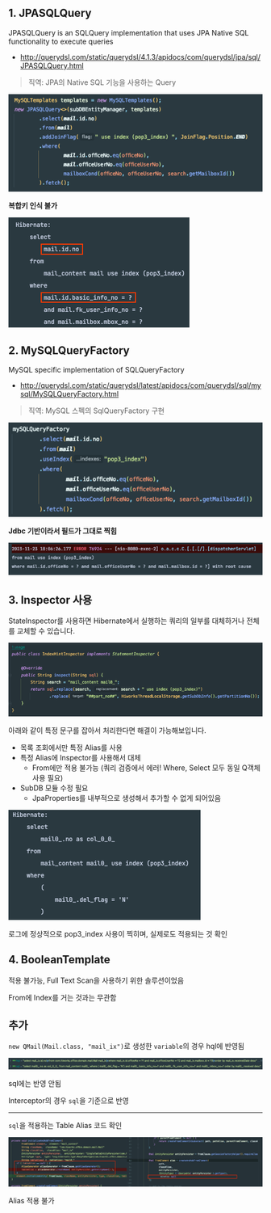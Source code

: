 ## 1. JPASQLQuery

JPASQLQuery is an SQLQuery implementation that uses JPA Native SQL functionality to execute queries
- http://querydsl.com/static/querydsl/4.1.3/apidocs/com/querydsl/jpa/sql/JPASQLQuery.html

> 직역: JPA의 Native SQL 기능을 사용하는 Query

![img.png](img.png)

**복합키 인식 불가**

![img_1.png](img_1.png)

## 2. MySQLQueryFactory

MySQL specific implementation of SQLQueryFactory
- http://querydsl.com/static/querydsl/latest/apidocs/com/querydsl/sql/mysql/MySQLQueryFactory.html

> 직역: MySQL 스펙의 SqlQueryFactory 구현

![img_2.png](img_2.png)

**Jdbc 기반이라서 필드가 그대로 찍힘**

![img_3.png](img_3.png)

## 3. Inspector 사용

StateInspector를 사용하면 Hibernate에서 실행하는 쿼리의 일부를 대체하거나 전체를 교체할 수 있습니다.

![img_4.png](img_4.png)

아래와 같이 특정 문구를 잡아서 처리한다면 해결이 가능해보입니다.
- 목록 조회에서만 특정 Alias를 사용
- 특정 Alias에 Inspector를 사용해서 대체
    - From에만 적용 불가능 (쿼리 검증에서 에러! Where, Select 모두 동일 Q객체 사용 필요)
- SubDB 모듈 수정 필요
    - JpaProperties를 내부적으로 생성해서 추가할 수 없게 되어있음

![img_5.png](img_5.png)

로그에 정상적으로 pop3_index 사용이 찍히며, 실제로도 적용되는 것 확인

## 4. BooleanTemplate

적용 불가능, Full Text Scan을 사용하기 위한 솔루션이었음

From에 Index를 거는 것과는 무관함

## 추가

`new QMail(Mail.class, "mail_ix")`로 생성한 `variable`의 경우 hql에 반영됨

![img_6.png](img_6.png)

sql에는 반영 안됨

Interceptor의 경우 `sql`을 기준으로 반영

--- 

`sql`을 적용하는 Table Alias 코드 확인

![img_7.png](img_7.png)

Alias 적용 불가